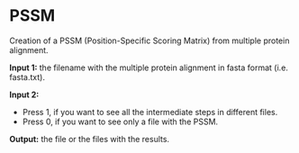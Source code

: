 # PSSM
Creation of a PSSM (Position-Specific Scoring Matrix) from multiple protein alignment.

**Input 1:** the filename with the multiple protein alignment in fasta format (i.e. fasta.txt).  

**Input 2:**  
<ul>
	<li>Press 1, if you want to see all the intermediate steps in different files.</li>
	<li>Press 0, if you want to see only a file with the PSSM.</li>
</ul>

**Output:** the file or the files with the results.  

